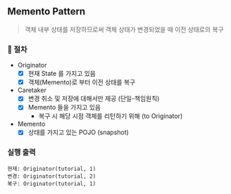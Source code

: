 ## Memento Pattern

> 객체 내부 상태를 저장하므로써 객체 상태가 변경되었을 때 이전 상태로의 복구

### 📍 절차
- Originator
    - [x] 현재 State 를 가지고 있음
    - [x] 객체(Memento)로 부터 이전 상태를 복구 
- Caretaker
    - [x] 변경 취소 및 저장에 대해서만 제공 (단일-책임원칙)
    - [x] Memento 들을 가지고 있음 
        - 복구 시 해당 시점 객체를 리턴하기 위해 (to Originator)
 - Memento
    - [x] 상태를 가지고 있는 POJO (snapshot)
### 실행 출력
```
현재: Originator(tutorial, 1)
변경: Originator(tutorial, 2)
복구: Originator(tutorial, 1)
```